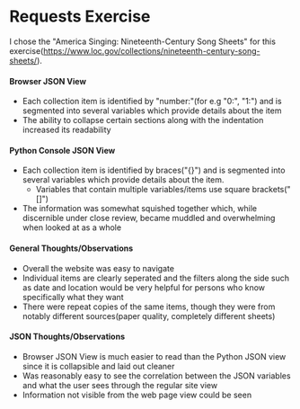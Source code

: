 # Requests Exercise

I chose the "America Singing: Nineteenth-Century Song Sheets" for this exercise(https://www.loc.gov/collections/nineteenth-century-song-sheets/).


#### Browser JSON View 
* Each collection item is identified by "number:"(for e.g "0:", "1:") and is segmented into several variables which provide details about the item
* The ability to collapse certain sections along with the indentation increased its readability

#### Python Console JSON View 
* Each collection item is identified by braces("{}") and is segmented into several variables which provide details about the item.
  * Variables that contain multiple variables/items use square brackets("[]")
* The information was somewhat squished together which, while discernible under close review, became muddled and overwhelming when looked at as a whole 

#### General Thoughts/Observations
* Overall the website was easy to navigate
 * Individual items are clearly seperated and the filters along the side such as date and location would be very helpful for persons who know specifically what they want
* There were repeat copies of the same items, though they were from notably different sources(paper quality, completely different sheets)

#### JSON Thoughts/Observations   
* Browser JSON View is much easier to read than the Python JSON view since it is collapsible and laid out cleaner
* Was reasonably easy to see the correlation between the JSON variables and what the user sees through the regular site view
* Information not visible from the web page view could be seen 


